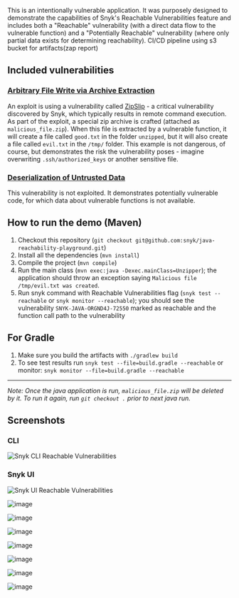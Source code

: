 This is an intentionally vulnerable application. It was purposely designed to demonstrate the capabilities of Snyk's Reachable
Vulnerabilities feature and includes both a "Reachable" vulnerability (with a direct data flow to the vulnerable function) and a "Potentially Reachable" vulnerability (where only partial data exists for determining reachability). CI/CD pipeline using s3 bucket for artifacts(zap report)


## Included vulnerabilities
### [Arbitrary File Write via Archive Extraction](https://app.snyk.io/vuln/SNYK-JAVA-ORGND4J-72550)
An exploit is using a vulnerability called [ZipSlip](https://snyk.io/research/zip-slip-vulnerability) - a critical vulnerability discovered 
by Snyk, which typically results in remote command execution. As part of the exploit, a special zip archive is 
crafted (attached as `malicious_file.zip`). When this file is extracted by a vulnerable function, it will create a file 
called `good.txt` in the folder `unzipped`, but it will also create a file called `evil.txt` in the `/tmp/` folder. 
This example is not dangerous, of course, but demonstrates the risk the vulnerability poses - imagine overwriting `.ssh/authorized_keys` or another sensitive file.

### [Deserialization of Untrusted Data](https://app.snyk.io/vuln/SNYK-JAVA-COMMONSCOLLECTIONS-472711)
This vulnerability is not exploited. It demonstrates potentially vulnerable code, for which data about vulnerable functions
is not available.

## How to run the demo (Maven)
1. Checkout this repository (`git checkout git@github.com:snyk/java-reachability-playground.git`)
2. Install all the dependencies (`mvn install`)
3. Compile the project (`mvn compile`)
4. Run the main class (`mvn exec:java -Dexec.mainClass=Unzipper`); the application should throw an exception saying `Malicious file /tmp/evil.txt was created`.
5. Run snyk command with Reachable Vulnerabilities flag (`snyk test --reachable` or `snyk monitor --reachable`); you should see the vulnerability `SNYK-JAVA-ORGND4J-72550` marked as reachable
and the function call path to the vulnerability

## For Gradle 
1. Make sure you build the artifacts with `./gradlew build`
2. To see test results run `snyk test --file=build.gradle --reachable` or monitor: `snyk monitor --file=build.gradle --reachable`
---

*Note: Once the java application is run, `malicious_file.zip` will be deleted by it. To run it again, run `git checkout .` prior
to next java run.*

## Screenshots

### CLI
![Snyk CLI Reachable Vulnerabilities](CLI_reachable.png)

### Snyk UI
![Snyk UI Reachable Vulnerabilities](UI_reachable.png)

![image](https://github.com/user-attachments/assets/0249c219-2ebb-4052-8381-48cc52afece1)

![image](https://github.com/user-attachments/assets/c53d8a61-7a12-40b7-be65-f56efcd57b41)

![image](https://github.com/user-attachments/assets/32cc3a26-4d04-4070-8269-21ae7f522cb0)

![image](https://github.com/user-attachments/assets/3c775601-c6b8-451e-a61b-85458d95a301)

![image](https://github.com/user-attachments/assets/47cff723-6837-4d30-8ae4-81051a09cf3a)

![image](https://github.com/user-attachments/assets/6f0eee42-a78f-406b-9ae7-60464314becd)

![image](https://github.com/user-attachments/assets/6e54a87d-289c-4d65-8f93-c15b5e6aa861)





















